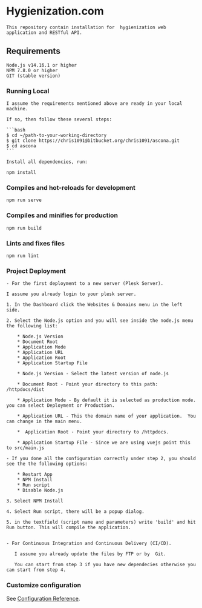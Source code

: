# Hygienization.com
    This repository contain installation for  hygienization web application and RESTful API.

## Requirements
    Node.js v14.16.1 or higher
    NPM 7.8.0 or higher
    GIT (stable version)


### Running Local
    I assume the requirements mentioned above are ready in your local machine.
    
    If so, then follow these several steps:

    ```bash
    $ cd ~/path-to-your-working-directory
    $ git clone https://chris1091@bitbucket.org/chris1091/ascona.git
    $ cd ascona
    ```

    Install all dependencies, run:

```
npm install
```


### Compiles and hot-reloads for development
```
npm run serve
```

### Compiles and minifies for production
```
npm run build
```

### Lints and fixes files
```
npm run lint
```

### Project Deployment

    - For the first deployment to a new server (Plesk Server).

    I assume you already login to your plesk server.

    1. In the Dashboard click the Websites & Domains menu in the left side.

    2. Select the Node.js option and you will see inside the node.js menu the following list:
        
        * Node.js Version
        * Document Root
        * Application Mode
        * Application URL
        * Application Root
        * Application Startup File

        * Node.js Version - Select the latest version of node.js

        * Document Root - Point your directory to this path: /httpdocs/dist 

        * Application Mode - By default it is selected as production mode. you can select Deployment or Production.

        * Application URL - This the domain name of your application.  You can change in the main menu.

        *  Application Root - Point your directory to /httpdocs.

        * Application Startup File - Since we are using vuejs point this to src/main.js

    - If you done all the configuration correctly under step 2, you should see the the following options:

        * Restart App
        * NPM Install 
        * Run script 
        * Disable Node.js
    
    3. Select NPM Install

    4. Select Run script, there will be a popup dialog.

    5. in the textfield (script name and parameters) write 'build' and hit Run button. This will compile the application.

    
    - For Continuous Integration and Continuous Delivery (CI/CD). 

       I assume you already update the files by FTP or by  Git.

       You can start from step 3 if you have new dependecies otherwise you can start from step 4.


### Customize configuration
See [Configuration Reference](https://cli.vuejs.org/config/).
